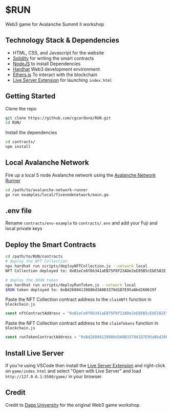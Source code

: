 # $RUN

Web3 game for Avalanche Summit II workshop

## Technology Stack & Dependencies

- HTML, CSS, and Javascript for the website
- [Solidity](https://soliditylang.org) for writing the smart contracts
- [NodeJS](https://nodejs.org/en) to install Dependencies
- [Hardhat](https://hardhat.org) Web3 development environment
- [Ethers.js](https://docs.ethers.io/v5) To interact with the blockchain
- [Live Server Extension](https://marketplace.visualstudio.com/items?itemName=ritwickdey.LiveServer) for launching `index.html`

## Getting Started

Clone the repo

```zsh
git clone https://github.com/cgcardona/RUN.git
cd RUN/
```

Install the dependencies

```zsh
cd contracts/
npm install
```

## Local Avalanche Network

Fire up a local 5 node Avalanche network using the [Avalanche Network Runner](https://github.com/ava-labs/avalanche-network-runner)

```zsh
cd /path/to/avalanche-network-runner
go run examples/local/fivenodenetwork/main.go
```

## .env file

Rename `contracts/env-example` to `contracts/.env` and add your Fuji and local private keys

## Deploy the Smart Contracts

```zsh
cd /path/to/RUN/contracts
# deploy the NFT Collection
npx hardhat run scripts/deployNFTCollection.js --network local
NFT Collection deployed to: 0xB1eCe8f6b341aEB75F0f22ADe2eE85B5cEbE582E

# deploy the $RUN token
npx hardhat run scripts/deployRunToken.js --network local
$RUN token deployed to: 0xBd26804139886d3A0B3378d1D7E95a8bd260619f
```

Paste the NFT Collection contract address to the `claimNft` function in `blockchain.js`

```js
const nftContractAddress = "0xB1eCe8f6b341aEB75F0f22ADe2eE85B5cEbE582E";
```

Paste the NFT Collection contract address to the `claimTokens` function in `blockchain.js`

```js
const runTokenContractAddress = "0xBd26804139886d3A0B3378d1D7E95a8bd260619f";
```

## Install Live Server

If you're using VSCode then install the [Live Server Extension](https://marketplace.visualstudio.com/items?itemName=ritwickdey.LiveServer) and right-click on `game/index.html` and select "Open with Live Server" and load `http://127.0.0.1:5500/game/` in your browser.

## Credit

Credit to [Dapp University](https://www.youtube.com/watch?v=ZjQzxXhebVc) for the original Web3 game workshop.
